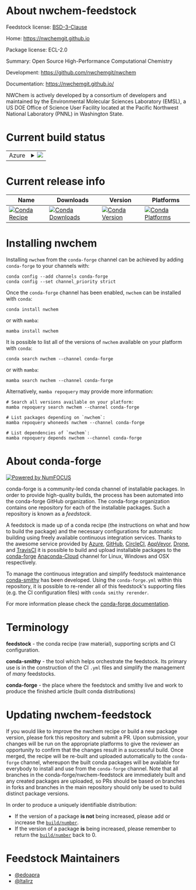About nwchem-feedstock
======================

Feedstock license: [BSD-3-Clause](https://github.com/conda-forge/nwchem-feedstock/blob/main/LICENSE.txt)

Home: https://nwchemgit.github.io

Package license: ECL-2.0

Summary: Open Source High-Performance Computational Chemistry

Development: https://github.com/nwchemgit/nwchem

Documentation: https://nwchemgit.github.io/

NWChem is actively developed by a consortium of developers and maintained by the Environmental Molecular Sciences Laboratory (EMSL), a US DOE Office of Science User Facility located at the Pacific Northwest National Laboratory (PNNL) in Washington State.


Current build status
====================


<table>
    
  <tr>
    <td>Azure</td>
    <td>
      <details>
        <summary>
          <a href="https://dev.azure.com/conda-forge/feedstock-builds/_build/latest?definitionId=12742&branchName=main">
            <img src="https://dev.azure.com/conda-forge/feedstock-builds/_apis/build/status/nwchem-feedstock?branchName=main">
          </a>
        </summary>
        <table>
          <thead><tr><th>Variant</th><th>Status</th></tr></thead>
          <tbody><tr>
              <td>linux_64_armci_networkmpi_propenmpnopython3.10.____cpython</td>
              <td>
                <a href="https://dev.azure.com/conda-forge/feedstock-builds/_build/latest?definitionId=12742&branchName=main">
                  <img src="https://dev.azure.com/conda-forge/feedstock-builds/_apis/build/status/nwchem-feedstock?branchName=main&jobName=linux&configuration=linux%20linux_64_armci_networkmpi_propenmpnopython3.10.____cpython" alt="variant">
                </a>
              </td>
            </tr><tr>
              <td>linux_64_armci_networkmpi_propenmpnopython3.11.____cpython</td>
              <td>
                <a href="https://dev.azure.com/conda-forge/feedstock-builds/_build/latest?definitionId=12742&branchName=main">
                  <img src="https://dev.azure.com/conda-forge/feedstock-builds/_apis/build/status/nwchem-feedstock?branchName=main&jobName=linux&configuration=linux%20linux_64_armci_networkmpi_propenmpnopython3.11.____cpython" alt="variant">
                </a>
              </td>
            </tr><tr>
              <td>linux_64_armci_networkmpi_propenmpnopython3.8.____cpython</td>
              <td>
                <a href="https://dev.azure.com/conda-forge/feedstock-builds/_build/latest?definitionId=12742&branchName=main">
                  <img src="https://dev.azure.com/conda-forge/feedstock-builds/_apis/build/status/nwchem-feedstock?branchName=main&jobName=linux&configuration=linux%20linux_64_armci_networkmpi_propenmpnopython3.8.____cpython" alt="variant">
                </a>
              </td>
            </tr><tr>
              <td>linux_64_armci_networkmpi_propenmpnopython3.9.____cpython</td>
              <td>
                <a href="https://dev.azure.com/conda-forge/feedstock-builds/_build/latest?definitionId=12742&branchName=main">
                  <img src="https://dev.azure.com/conda-forge/feedstock-builds/_apis/build/status/nwchem-feedstock?branchName=main&jobName=linux&configuration=linux%20linux_64_armci_networkmpi_propenmpnopython3.9.____cpython" alt="variant">
                </a>
              </td>
            </tr><tr>
              <td>linux_64_armci_networkmpi_propenmpyespython3.10.____cpython</td>
              <td>
                <a href="https://dev.azure.com/conda-forge/feedstock-builds/_build/latest?definitionId=12742&branchName=main">
                  <img src="https://dev.azure.com/conda-forge/feedstock-builds/_apis/build/status/nwchem-feedstock?branchName=main&jobName=linux&configuration=linux%20linux_64_armci_networkmpi_propenmpyespython3.10.____cpython" alt="variant">
                </a>
              </td>
            </tr><tr>
              <td>linux_64_armci_networkmpi_propenmpyespython3.11.____cpython</td>
              <td>
                <a href="https://dev.azure.com/conda-forge/feedstock-builds/_build/latest?definitionId=12742&branchName=main">
                  <img src="https://dev.azure.com/conda-forge/feedstock-builds/_apis/build/status/nwchem-feedstock?branchName=main&jobName=linux&configuration=linux%20linux_64_armci_networkmpi_propenmpyespython3.11.____cpython" alt="variant">
                </a>
              </td>
            </tr><tr>
              <td>linux_64_armci_networkmpi_propenmpyespython3.8.____cpython</td>
              <td>
                <a href="https://dev.azure.com/conda-forge/feedstock-builds/_build/latest?definitionId=12742&branchName=main">
                  <img src="https://dev.azure.com/conda-forge/feedstock-builds/_apis/build/status/nwchem-feedstock?branchName=main&jobName=linux&configuration=linux%20linux_64_armci_networkmpi_propenmpyespython3.8.____cpython" alt="variant">
                </a>
              </td>
            </tr><tr>
              <td>linux_64_armci_networkmpi_propenmpyespython3.9.____cpython</td>
              <td>
                <a href="https://dev.azure.com/conda-forge/feedstock-builds/_build/latest?definitionId=12742&branchName=main">
                  <img src="https://dev.azure.com/conda-forge/feedstock-builds/_apis/build/status/nwchem-feedstock?branchName=main&jobName=linux&configuration=linux%20linux_64_armci_networkmpi_propenmpyespython3.9.____cpython" alt="variant">
                </a>
              </td>
            </tr><tr>
              <td>linux_64_armci_networkmpi_tsopenmpnopython3.10.____cpython</td>
              <td>
                <a href="https://dev.azure.com/conda-forge/feedstock-builds/_build/latest?definitionId=12742&branchName=main">
                  <img src="https://dev.azure.com/conda-forge/feedstock-builds/_apis/build/status/nwchem-feedstock?branchName=main&jobName=linux&configuration=linux%20linux_64_armci_networkmpi_tsopenmpnopython3.10.____cpython" alt="variant">
                </a>
              </td>
            </tr><tr>
              <td>linux_64_armci_networkmpi_tsopenmpnopython3.11.____cpython</td>
              <td>
                <a href="https://dev.azure.com/conda-forge/feedstock-builds/_build/latest?definitionId=12742&branchName=main">
                  <img src="https://dev.azure.com/conda-forge/feedstock-builds/_apis/build/status/nwchem-feedstock?branchName=main&jobName=linux&configuration=linux%20linux_64_armci_networkmpi_tsopenmpnopython3.11.____cpython" alt="variant">
                </a>
              </td>
            </tr><tr>
              <td>linux_64_armci_networkmpi_tsopenmpnopython3.8.____cpython</td>
              <td>
                <a href="https://dev.azure.com/conda-forge/feedstock-builds/_build/latest?definitionId=12742&branchName=main">
                  <img src="https://dev.azure.com/conda-forge/feedstock-builds/_apis/build/status/nwchem-feedstock?branchName=main&jobName=linux&configuration=linux%20linux_64_armci_networkmpi_tsopenmpnopython3.8.____cpython" alt="variant">
                </a>
              </td>
            </tr><tr>
              <td>linux_64_armci_networkmpi_tsopenmpnopython3.9.____cpython</td>
              <td>
                <a href="https://dev.azure.com/conda-forge/feedstock-builds/_build/latest?definitionId=12742&branchName=main">
                  <img src="https://dev.azure.com/conda-forge/feedstock-builds/_apis/build/status/nwchem-feedstock?branchName=main&jobName=linux&configuration=linux%20linux_64_armci_networkmpi_tsopenmpnopython3.9.____cpython" alt="variant">
                </a>
              </td>
            </tr><tr>
              <td>linux_64_armci_networkmpi_tsopenmpyespython3.10.____cpython</td>
              <td>
                <a href="https://dev.azure.com/conda-forge/feedstock-builds/_build/latest?definitionId=12742&branchName=main">
                  <img src="https://dev.azure.com/conda-forge/feedstock-builds/_apis/build/status/nwchem-feedstock?branchName=main&jobName=linux&configuration=linux%20linux_64_armci_networkmpi_tsopenmpyespython3.10.____cpython" alt="variant">
                </a>
              </td>
            </tr><tr>
              <td>linux_64_armci_networkmpi_tsopenmpyespython3.11.____cpython</td>
              <td>
                <a href="https://dev.azure.com/conda-forge/feedstock-builds/_build/latest?definitionId=12742&branchName=main">
                  <img src="https://dev.azure.com/conda-forge/feedstock-builds/_apis/build/status/nwchem-feedstock?branchName=main&jobName=linux&configuration=linux%20linux_64_armci_networkmpi_tsopenmpyespython3.11.____cpython" alt="variant">
                </a>
              </td>
            </tr><tr>
              <td>linux_64_armci_networkmpi_tsopenmpyespython3.8.____cpython</td>
              <td>
                <a href="https://dev.azure.com/conda-forge/feedstock-builds/_build/latest?definitionId=12742&branchName=main">
                  <img src="https://dev.azure.com/conda-forge/feedstock-builds/_apis/build/status/nwchem-feedstock?branchName=main&jobName=linux&configuration=linux%20linux_64_armci_networkmpi_tsopenmpyespython3.8.____cpython" alt="variant">
                </a>
              </td>
            </tr><tr>
              <td>linux_64_armci_networkmpi_tsopenmpyespython3.9.____cpython</td>
              <td>
                <a href="https://dev.azure.com/conda-forge/feedstock-builds/_build/latest?definitionId=12742&branchName=main">
                  <img src="https://dev.azure.com/conda-forge/feedstock-builds/_apis/build/status/nwchem-feedstock?branchName=main&jobName=linux&configuration=linux%20linux_64_armci_networkmpi_tsopenmpyespython3.9.____cpython" alt="variant">
                </a>
              </td>
            </tr><tr>
              <td>linux_aarch64_armci_networkmpi_propenmpnopython3.10.____cpython</td>
              <td>
                <a href="https://dev.azure.com/conda-forge/feedstock-builds/_build/latest?definitionId=12742&branchName=main">
                  <img src="https://dev.azure.com/conda-forge/feedstock-builds/_apis/build/status/nwchem-feedstock?branchName=main&jobName=linux&configuration=linux%20linux_aarch64_armci_networkmpi_propenmpnopython3.10.____cpython" alt="variant">
                </a>
              </td>
            </tr><tr>
              <td>linux_aarch64_armci_networkmpi_propenmpnopython3.11.____cpython</td>
              <td>
                <a href="https://dev.azure.com/conda-forge/feedstock-builds/_build/latest?definitionId=12742&branchName=main">
                  <img src="https://dev.azure.com/conda-forge/feedstock-builds/_apis/build/status/nwchem-feedstock?branchName=main&jobName=linux&configuration=linux%20linux_aarch64_armci_networkmpi_propenmpnopython3.11.____cpython" alt="variant">
                </a>
              </td>
            </tr><tr>
              <td>linux_aarch64_armci_networkmpi_propenmpnopython3.8.____cpython</td>
              <td>
                <a href="https://dev.azure.com/conda-forge/feedstock-builds/_build/latest?definitionId=12742&branchName=main">
                  <img src="https://dev.azure.com/conda-forge/feedstock-builds/_apis/build/status/nwchem-feedstock?branchName=main&jobName=linux&configuration=linux%20linux_aarch64_armci_networkmpi_propenmpnopython3.8.____cpython" alt="variant">
                </a>
              </td>
            </tr><tr>
              <td>linux_aarch64_armci_networkmpi_propenmpnopython3.9.____cpython</td>
              <td>
                <a href="https://dev.azure.com/conda-forge/feedstock-builds/_build/latest?definitionId=12742&branchName=main">
                  <img src="https://dev.azure.com/conda-forge/feedstock-builds/_apis/build/status/nwchem-feedstock?branchName=main&jobName=linux&configuration=linux%20linux_aarch64_armci_networkmpi_propenmpnopython3.9.____cpython" alt="variant">
                </a>
              </td>
            </tr><tr>
              <td>linux_aarch64_armci_networkmpi_propenmpyespython3.10.____cpython</td>
              <td>
                <a href="https://dev.azure.com/conda-forge/feedstock-builds/_build/latest?definitionId=12742&branchName=main">
                  <img src="https://dev.azure.com/conda-forge/feedstock-builds/_apis/build/status/nwchem-feedstock?branchName=main&jobName=linux&configuration=linux%20linux_aarch64_armci_networkmpi_propenmpyespython3.10.____cpython" alt="variant">
                </a>
              </td>
            </tr><tr>
              <td>linux_aarch64_armci_networkmpi_propenmpyespython3.11.____cpython</td>
              <td>
                <a href="https://dev.azure.com/conda-forge/feedstock-builds/_build/latest?definitionId=12742&branchName=main">
                  <img src="https://dev.azure.com/conda-forge/feedstock-builds/_apis/build/status/nwchem-feedstock?branchName=main&jobName=linux&configuration=linux%20linux_aarch64_armci_networkmpi_propenmpyespython3.11.____cpython" alt="variant">
                </a>
              </td>
            </tr><tr>
              <td>linux_aarch64_armci_networkmpi_propenmpyespython3.8.____cpython</td>
              <td>
                <a href="https://dev.azure.com/conda-forge/feedstock-builds/_build/latest?definitionId=12742&branchName=main">
                  <img src="https://dev.azure.com/conda-forge/feedstock-builds/_apis/build/status/nwchem-feedstock?branchName=main&jobName=linux&configuration=linux%20linux_aarch64_armci_networkmpi_propenmpyespython3.8.____cpython" alt="variant">
                </a>
              </td>
            </tr><tr>
              <td>linux_aarch64_armci_networkmpi_propenmpyespython3.9.____cpython</td>
              <td>
                <a href="https://dev.azure.com/conda-forge/feedstock-builds/_build/latest?definitionId=12742&branchName=main">
                  <img src="https://dev.azure.com/conda-forge/feedstock-builds/_apis/build/status/nwchem-feedstock?branchName=main&jobName=linux&configuration=linux%20linux_aarch64_armci_networkmpi_propenmpyespython3.9.____cpython" alt="variant">
                </a>
              </td>
            </tr><tr>
              <td>linux_aarch64_armci_networkmpi_tsopenmpnopython3.10.____cpython</td>
              <td>
                <a href="https://dev.azure.com/conda-forge/feedstock-builds/_build/latest?definitionId=12742&branchName=main">
                  <img src="https://dev.azure.com/conda-forge/feedstock-builds/_apis/build/status/nwchem-feedstock?branchName=main&jobName=linux&configuration=linux%20linux_aarch64_armci_networkmpi_tsopenmpnopython3.10.____cpython" alt="variant">
                </a>
              </td>
            </tr><tr>
              <td>linux_aarch64_armci_networkmpi_tsopenmpnopython3.11.____cpython</td>
              <td>
                <a href="https://dev.azure.com/conda-forge/feedstock-builds/_build/latest?definitionId=12742&branchName=main">
                  <img src="https://dev.azure.com/conda-forge/feedstock-builds/_apis/build/status/nwchem-feedstock?branchName=main&jobName=linux&configuration=linux%20linux_aarch64_armci_networkmpi_tsopenmpnopython3.11.____cpython" alt="variant">
                </a>
              </td>
            </tr><tr>
              <td>linux_aarch64_armci_networkmpi_tsopenmpnopython3.8.____cpython</td>
              <td>
                <a href="https://dev.azure.com/conda-forge/feedstock-builds/_build/latest?definitionId=12742&branchName=main">
                  <img src="https://dev.azure.com/conda-forge/feedstock-builds/_apis/build/status/nwchem-feedstock?branchName=main&jobName=linux&configuration=linux%20linux_aarch64_armci_networkmpi_tsopenmpnopython3.8.____cpython" alt="variant">
                </a>
              </td>
            </tr><tr>
              <td>linux_aarch64_armci_networkmpi_tsopenmpnopython3.9.____cpython</td>
              <td>
                <a href="https://dev.azure.com/conda-forge/feedstock-builds/_build/latest?definitionId=12742&branchName=main">
                  <img src="https://dev.azure.com/conda-forge/feedstock-builds/_apis/build/status/nwchem-feedstock?branchName=main&jobName=linux&configuration=linux%20linux_aarch64_armci_networkmpi_tsopenmpnopython3.9.____cpython" alt="variant">
                </a>
              </td>
            </tr><tr>
              <td>linux_aarch64_armci_networkmpi_tsopenmpyespython3.10.____cpython</td>
              <td>
                <a href="https://dev.azure.com/conda-forge/feedstock-builds/_build/latest?definitionId=12742&branchName=main">
                  <img src="https://dev.azure.com/conda-forge/feedstock-builds/_apis/build/status/nwchem-feedstock?branchName=main&jobName=linux&configuration=linux%20linux_aarch64_armci_networkmpi_tsopenmpyespython3.10.____cpython" alt="variant">
                </a>
              </td>
            </tr><tr>
              <td>linux_aarch64_armci_networkmpi_tsopenmpyespython3.11.____cpython</td>
              <td>
                <a href="https://dev.azure.com/conda-forge/feedstock-builds/_build/latest?definitionId=12742&branchName=main">
                  <img src="https://dev.azure.com/conda-forge/feedstock-builds/_apis/build/status/nwchem-feedstock?branchName=main&jobName=linux&configuration=linux%20linux_aarch64_armci_networkmpi_tsopenmpyespython3.11.____cpython" alt="variant">
                </a>
              </td>
            </tr><tr>
              <td>linux_aarch64_armci_networkmpi_tsopenmpyespython3.8.____cpython</td>
              <td>
                <a href="https://dev.azure.com/conda-forge/feedstock-builds/_build/latest?definitionId=12742&branchName=main">
                  <img src="https://dev.azure.com/conda-forge/feedstock-builds/_apis/build/status/nwchem-feedstock?branchName=main&jobName=linux&configuration=linux%20linux_aarch64_armci_networkmpi_tsopenmpyespython3.8.____cpython" alt="variant">
                </a>
              </td>
            </tr><tr>
              <td>linux_aarch64_armci_networkmpi_tsopenmpyespython3.9.____cpython</td>
              <td>
                <a href="https://dev.azure.com/conda-forge/feedstock-builds/_build/latest?definitionId=12742&branchName=main">
                  <img src="https://dev.azure.com/conda-forge/feedstock-builds/_apis/build/status/nwchem-feedstock?branchName=main&jobName=linux&configuration=linux%20linux_aarch64_armci_networkmpi_tsopenmpyespython3.9.____cpython" alt="variant">
                </a>
              </td>
            </tr><tr>
              <td>osx_64_armci_networkmpi_propenmpnopython3.10.____cpython</td>
              <td>
                <a href="https://dev.azure.com/conda-forge/feedstock-builds/_build/latest?definitionId=12742&branchName=main">
                  <img src="https://dev.azure.com/conda-forge/feedstock-builds/_apis/build/status/nwchem-feedstock?branchName=main&jobName=osx&configuration=osx%20osx_64_armci_networkmpi_propenmpnopython3.10.____cpython" alt="variant">
                </a>
              </td>
            </tr><tr>
              <td>osx_64_armci_networkmpi_propenmpnopython3.11.____cpython</td>
              <td>
                <a href="https://dev.azure.com/conda-forge/feedstock-builds/_build/latest?definitionId=12742&branchName=main">
                  <img src="https://dev.azure.com/conda-forge/feedstock-builds/_apis/build/status/nwchem-feedstock?branchName=main&jobName=osx&configuration=osx%20osx_64_armci_networkmpi_propenmpnopython3.11.____cpython" alt="variant">
                </a>
              </td>
            </tr><tr>
              <td>osx_64_armci_networkmpi_propenmpnopython3.8.____cpython</td>
              <td>
                <a href="https://dev.azure.com/conda-forge/feedstock-builds/_build/latest?definitionId=12742&branchName=main">
                  <img src="https://dev.azure.com/conda-forge/feedstock-builds/_apis/build/status/nwchem-feedstock?branchName=main&jobName=osx&configuration=osx%20osx_64_armci_networkmpi_propenmpnopython3.8.____cpython" alt="variant">
                </a>
              </td>
            </tr><tr>
              <td>osx_64_armci_networkmpi_propenmpnopython3.9.____cpython</td>
              <td>
                <a href="https://dev.azure.com/conda-forge/feedstock-builds/_build/latest?definitionId=12742&branchName=main">
                  <img src="https://dev.azure.com/conda-forge/feedstock-builds/_apis/build/status/nwchem-feedstock?branchName=main&jobName=osx&configuration=osx%20osx_64_armci_networkmpi_propenmpnopython3.9.____cpython" alt="variant">
                </a>
              </td>
            </tr><tr>
              <td>osx_64_armci_networkmpi_propenmpyespython3.10.____cpython</td>
              <td>
                <a href="https://dev.azure.com/conda-forge/feedstock-builds/_build/latest?definitionId=12742&branchName=main">
                  <img src="https://dev.azure.com/conda-forge/feedstock-builds/_apis/build/status/nwchem-feedstock?branchName=main&jobName=osx&configuration=osx%20osx_64_armci_networkmpi_propenmpyespython3.10.____cpython" alt="variant">
                </a>
              </td>
            </tr><tr>
              <td>osx_64_armci_networkmpi_propenmpyespython3.11.____cpython</td>
              <td>
                <a href="https://dev.azure.com/conda-forge/feedstock-builds/_build/latest?definitionId=12742&branchName=main">
                  <img src="https://dev.azure.com/conda-forge/feedstock-builds/_apis/build/status/nwchem-feedstock?branchName=main&jobName=osx&configuration=osx%20osx_64_armci_networkmpi_propenmpyespython3.11.____cpython" alt="variant">
                </a>
              </td>
            </tr><tr>
              <td>osx_64_armci_networkmpi_propenmpyespython3.8.____cpython</td>
              <td>
                <a href="https://dev.azure.com/conda-forge/feedstock-builds/_build/latest?definitionId=12742&branchName=main">
                  <img src="https://dev.azure.com/conda-forge/feedstock-builds/_apis/build/status/nwchem-feedstock?branchName=main&jobName=osx&configuration=osx%20osx_64_armci_networkmpi_propenmpyespython3.8.____cpython" alt="variant">
                </a>
              </td>
            </tr><tr>
              <td>osx_64_armci_networkmpi_propenmpyespython3.9.____cpython</td>
              <td>
                <a href="https://dev.azure.com/conda-forge/feedstock-builds/_build/latest?definitionId=12742&branchName=main">
                  <img src="https://dev.azure.com/conda-forge/feedstock-builds/_apis/build/status/nwchem-feedstock?branchName=main&jobName=osx&configuration=osx%20osx_64_armci_networkmpi_propenmpyespython3.9.____cpython" alt="variant">
                </a>
              </td>
            </tr><tr>
              <td>osx_64_armci_networkmpi_tsopenmpnopython3.10.____cpython</td>
              <td>
                <a href="https://dev.azure.com/conda-forge/feedstock-builds/_build/latest?definitionId=12742&branchName=main">
                  <img src="https://dev.azure.com/conda-forge/feedstock-builds/_apis/build/status/nwchem-feedstock?branchName=main&jobName=osx&configuration=osx%20osx_64_armci_networkmpi_tsopenmpnopython3.10.____cpython" alt="variant">
                </a>
              </td>
            </tr><tr>
              <td>osx_64_armci_networkmpi_tsopenmpnopython3.11.____cpython</td>
              <td>
                <a href="https://dev.azure.com/conda-forge/feedstock-builds/_build/latest?definitionId=12742&branchName=main">
                  <img src="https://dev.azure.com/conda-forge/feedstock-builds/_apis/build/status/nwchem-feedstock?branchName=main&jobName=osx&configuration=osx%20osx_64_armci_networkmpi_tsopenmpnopython3.11.____cpython" alt="variant">
                </a>
              </td>
            </tr><tr>
              <td>osx_64_armci_networkmpi_tsopenmpnopython3.8.____cpython</td>
              <td>
                <a href="https://dev.azure.com/conda-forge/feedstock-builds/_build/latest?definitionId=12742&branchName=main">
                  <img src="https://dev.azure.com/conda-forge/feedstock-builds/_apis/build/status/nwchem-feedstock?branchName=main&jobName=osx&configuration=osx%20osx_64_armci_networkmpi_tsopenmpnopython3.8.____cpython" alt="variant">
                </a>
              </td>
            </tr><tr>
              <td>osx_64_armci_networkmpi_tsopenmpnopython3.9.____cpython</td>
              <td>
                <a href="https://dev.azure.com/conda-forge/feedstock-builds/_build/latest?definitionId=12742&branchName=main">
                  <img src="https://dev.azure.com/conda-forge/feedstock-builds/_apis/build/status/nwchem-feedstock?branchName=main&jobName=osx&configuration=osx%20osx_64_armci_networkmpi_tsopenmpnopython3.9.____cpython" alt="variant">
                </a>
              </td>
            </tr><tr>
              <td>osx_64_armci_networkmpi_tsopenmpyespython3.10.____cpython</td>
              <td>
                <a href="https://dev.azure.com/conda-forge/feedstock-builds/_build/latest?definitionId=12742&branchName=main">
                  <img src="https://dev.azure.com/conda-forge/feedstock-builds/_apis/build/status/nwchem-feedstock?branchName=main&jobName=osx&configuration=osx%20osx_64_armci_networkmpi_tsopenmpyespython3.10.____cpython" alt="variant">
                </a>
              </td>
            </tr><tr>
              <td>osx_64_armci_networkmpi_tsopenmpyespython3.11.____cpython</td>
              <td>
                <a href="https://dev.azure.com/conda-forge/feedstock-builds/_build/latest?definitionId=12742&branchName=main">
                  <img src="https://dev.azure.com/conda-forge/feedstock-builds/_apis/build/status/nwchem-feedstock?branchName=main&jobName=osx&configuration=osx%20osx_64_armci_networkmpi_tsopenmpyespython3.11.____cpython" alt="variant">
                </a>
              </td>
            </tr><tr>
              <td>osx_64_armci_networkmpi_tsopenmpyespython3.8.____cpython</td>
              <td>
                <a href="https://dev.azure.com/conda-forge/feedstock-builds/_build/latest?definitionId=12742&branchName=main">
                  <img src="https://dev.azure.com/conda-forge/feedstock-builds/_apis/build/status/nwchem-feedstock?branchName=main&jobName=osx&configuration=osx%20osx_64_armci_networkmpi_tsopenmpyespython3.8.____cpython" alt="variant">
                </a>
              </td>
            </tr><tr>
              <td>osx_64_armci_networkmpi_tsopenmpyespython3.9.____cpython</td>
              <td>
                <a href="https://dev.azure.com/conda-forge/feedstock-builds/_build/latest?definitionId=12742&branchName=main">
                  <img src="https://dev.azure.com/conda-forge/feedstock-builds/_apis/build/status/nwchem-feedstock?branchName=main&jobName=osx&configuration=osx%20osx_64_armci_networkmpi_tsopenmpyespython3.9.____cpython" alt="variant">
                </a>
              </td>
            </tr><tr>
              <td>osx_arm64_armci_networkmpi_propenmpnopython3.10.____cpython</td>
              <td>
                <a href="https://dev.azure.com/conda-forge/feedstock-builds/_build/latest?definitionId=12742&branchName=main">
                  <img src="https://dev.azure.com/conda-forge/feedstock-builds/_apis/build/status/nwchem-feedstock?branchName=main&jobName=osx&configuration=osx%20osx_arm64_armci_networkmpi_propenmpnopython3.10.____cpython" alt="variant">
                </a>
              </td>
            </tr><tr>
              <td>osx_arm64_armci_networkmpi_propenmpnopython3.11.____cpython</td>
              <td>
                <a href="https://dev.azure.com/conda-forge/feedstock-builds/_build/latest?definitionId=12742&branchName=main">
                  <img src="https://dev.azure.com/conda-forge/feedstock-builds/_apis/build/status/nwchem-feedstock?branchName=main&jobName=osx&configuration=osx%20osx_arm64_armci_networkmpi_propenmpnopython3.11.____cpython" alt="variant">
                </a>
              </td>
            </tr><tr>
              <td>osx_arm64_armci_networkmpi_propenmpnopython3.8.____cpython</td>
              <td>
                <a href="https://dev.azure.com/conda-forge/feedstock-builds/_build/latest?definitionId=12742&branchName=main">
                  <img src="https://dev.azure.com/conda-forge/feedstock-builds/_apis/build/status/nwchem-feedstock?branchName=main&jobName=osx&configuration=osx%20osx_arm64_armci_networkmpi_propenmpnopython3.8.____cpython" alt="variant">
                </a>
              </td>
            </tr><tr>
              <td>osx_arm64_armci_networkmpi_propenmpnopython3.9.____cpython</td>
              <td>
                <a href="https://dev.azure.com/conda-forge/feedstock-builds/_build/latest?definitionId=12742&branchName=main">
                  <img src="https://dev.azure.com/conda-forge/feedstock-builds/_apis/build/status/nwchem-feedstock?branchName=main&jobName=osx&configuration=osx%20osx_arm64_armci_networkmpi_propenmpnopython3.9.____cpython" alt="variant">
                </a>
              </td>
            </tr><tr>
              <td>osx_arm64_armci_networkmpi_propenmpyespython3.10.____cpython</td>
              <td>
                <a href="https://dev.azure.com/conda-forge/feedstock-builds/_build/latest?definitionId=12742&branchName=main">
                  <img src="https://dev.azure.com/conda-forge/feedstock-builds/_apis/build/status/nwchem-feedstock?branchName=main&jobName=osx&configuration=osx%20osx_arm64_armci_networkmpi_propenmpyespython3.10.____cpython" alt="variant">
                </a>
              </td>
            </tr><tr>
              <td>osx_arm64_armci_networkmpi_propenmpyespython3.11.____cpython</td>
              <td>
                <a href="https://dev.azure.com/conda-forge/feedstock-builds/_build/latest?definitionId=12742&branchName=main">
                  <img src="https://dev.azure.com/conda-forge/feedstock-builds/_apis/build/status/nwchem-feedstock?branchName=main&jobName=osx&configuration=osx%20osx_arm64_armci_networkmpi_propenmpyespython3.11.____cpython" alt="variant">
                </a>
              </td>
            </tr><tr>
              <td>osx_arm64_armci_networkmpi_propenmpyespython3.8.____cpython</td>
              <td>
                <a href="https://dev.azure.com/conda-forge/feedstock-builds/_build/latest?definitionId=12742&branchName=main">
                  <img src="https://dev.azure.com/conda-forge/feedstock-builds/_apis/build/status/nwchem-feedstock?branchName=main&jobName=osx&configuration=osx%20osx_arm64_armci_networkmpi_propenmpyespython3.8.____cpython" alt="variant">
                </a>
              </td>
            </tr><tr>
              <td>osx_arm64_armci_networkmpi_propenmpyespython3.9.____cpython</td>
              <td>
                <a href="https://dev.azure.com/conda-forge/feedstock-builds/_build/latest?definitionId=12742&branchName=main">
                  <img src="https://dev.azure.com/conda-forge/feedstock-builds/_apis/build/status/nwchem-feedstock?branchName=main&jobName=osx&configuration=osx%20osx_arm64_armci_networkmpi_propenmpyespython3.9.____cpython" alt="variant">
                </a>
              </td>
            </tr><tr>
              <td>osx_arm64_armci_networkmpi_tsopenmpnopython3.10.____cpython</td>
              <td>
                <a href="https://dev.azure.com/conda-forge/feedstock-builds/_build/latest?definitionId=12742&branchName=main">
                  <img src="https://dev.azure.com/conda-forge/feedstock-builds/_apis/build/status/nwchem-feedstock?branchName=main&jobName=osx&configuration=osx%20osx_arm64_armci_networkmpi_tsopenmpnopython3.10.____cpython" alt="variant">
                </a>
              </td>
            </tr><tr>
              <td>osx_arm64_armci_networkmpi_tsopenmpnopython3.11.____cpython</td>
              <td>
                <a href="https://dev.azure.com/conda-forge/feedstock-builds/_build/latest?definitionId=12742&branchName=main">
                  <img src="https://dev.azure.com/conda-forge/feedstock-builds/_apis/build/status/nwchem-feedstock?branchName=main&jobName=osx&configuration=osx%20osx_arm64_armci_networkmpi_tsopenmpnopython3.11.____cpython" alt="variant">
                </a>
              </td>
            </tr><tr>
              <td>osx_arm64_armci_networkmpi_tsopenmpnopython3.8.____cpython</td>
              <td>
                <a href="https://dev.azure.com/conda-forge/feedstock-builds/_build/latest?definitionId=12742&branchName=main">
                  <img src="https://dev.azure.com/conda-forge/feedstock-builds/_apis/build/status/nwchem-feedstock?branchName=main&jobName=osx&configuration=osx%20osx_arm64_armci_networkmpi_tsopenmpnopython3.8.____cpython" alt="variant">
                </a>
              </td>
            </tr><tr>
              <td>osx_arm64_armci_networkmpi_tsopenmpnopython3.9.____cpython</td>
              <td>
                <a href="https://dev.azure.com/conda-forge/feedstock-builds/_build/latest?definitionId=12742&branchName=main">
                  <img src="https://dev.azure.com/conda-forge/feedstock-builds/_apis/build/status/nwchem-feedstock?branchName=main&jobName=osx&configuration=osx%20osx_arm64_armci_networkmpi_tsopenmpnopython3.9.____cpython" alt="variant">
                </a>
              </td>
            </tr><tr>
              <td>osx_arm64_armci_networkmpi_tsopenmpyespython3.10.____cpython</td>
              <td>
                <a href="https://dev.azure.com/conda-forge/feedstock-builds/_build/latest?definitionId=12742&branchName=main">
                  <img src="https://dev.azure.com/conda-forge/feedstock-builds/_apis/build/status/nwchem-feedstock?branchName=main&jobName=osx&configuration=osx%20osx_arm64_armci_networkmpi_tsopenmpyespython3.10.____cpython" alt="variant">
                </a>
              </td>
            </tr><tr>
              <td>osx_arm64_armci_networkmpi_tsopenmpyespython3.11.____cpython</td>
              <td>
                <a href="https://dev.azure.com/conda-forge/feedstock-builds/_build/latest?definitionId=12742&branchName=main">
                  <img src="https://dev.azure.com/conda-forge/feedstock-builds/_apis/build/status/nwchem-feedstock?branchName=main&jobName=osx&configuration=osx%20osx_arm64_armci_networkmpi_tsopenmpyespython3.11.____cpython" alt="variant">
                </a>
              </td>
            </tr><tr>
              <td>osx_arm64_armci_networkmpi_tsopenmpyespython3.8.____cpython</td>
              <td>
                <a href="https://dev.azure.com/conda-forge/feedstock-builds/_build/latest?definitionId=12742&branchName=main">
                  <img src="https://dev.azure.com/conda-forge/feedstock-builds/_apis/build/status/nwchem-feedstock?branchName=main&jobName=osx&configuration=osx%20osx_arm64_armci_networkmpi_tsopenmpyespython3.8.____cpython" alt="variant">
                </a>
              </td>
            </tr><tr>
              <td>osx_arm64_armci_networkmpi_tsopenmpyespython3.9.____cpython</td>
              <td>
                <a href="https://dev.azure.com/conda-forge/feedstock-builds/_build/latest?definitionId=12742&branchName=main">
                  <img src="https://dev.azure.com/conda-forge/feedstock-builds/_apis/build/status/nwchem-feedstock?branchName=main&jobName=osx&configuration=osx%20osx_arm64_armci_networkmpi_tsopenmpyespython3.9.____cpython" alt="variant">
                </a>
              </td>
            </tr>
          </tbody>
        </table>
      </details>
    </td>
  </tr>
</table>

Current release info
====================

| Name | Downloads | Version | Platforms |
| --- | --- | --- | --- |
| [![Conda Recipe](https://img.shields.io/badge/recipe-nwchem-green.svg)](https://anaconda.org/conda-forge/nwchem) | [![Conda Downloads](https://img.shields.io/conda/dn/conda-forge/nwchem.svg)](https://anaconda.org/conda-forge/nwchem) | [![Conda Version](https://img.shields.io/conda/vn/conda-forge/nwchem.svg)](https://anaconda.org/conda-forge/nwchem) | [![Conda Platforms](https://img.shields.io/conda/pn/conda-forge/nwchem.svg)](https://anaconda.org/conda-forge/nwchem) |

Installing nwchem
=================

Installing `nwchem` from the `conda-forge` channel can be achieved by adding `conda-forge` to your channels with:

```
conda config --add channels conda-forge
conda config --set channel_priority strict
```

Once the `conda-forge` channel has been enabled, `nwchem` can be installed with `conda`:

```
conda install nwchem
```

or with `mamba`:

```
mamba install nwchem
```

It is possible to list all of the versions of `nwchem` available on your platform with `conda`:

```
conda search nwchem --channel conda-forge
```

or with `mamba`:

```
mamba search nwchem --channel conda-forge
```

Alternatively, `mamba repoquery` may provide more information:

```
# Search all versions available on your platform:
mamba repoquery search nwchem --channel conda-forge

# List packages depending on `nwchem`:
mamba repoquery whoneeds nwchem --channel conda-forge

# List dependencies of `nwchem`:
mamba repoquery depends nwchem --channel conda-forge
```


About conda-forge
=================

[![Powered by
NumFOCUS](https://img.shields.io/badge/powered%20by-NumFOCUS-orange.svg?style=flat&colorA=E1523D&colorB=007D8A)](https://numfocus.org)

conda-forge is a community-led conda channel of installable packages.
In order to provide high-quality builds, the process has been automated into the
conda-forge GitHub organization. The conda-forge organization contains one repository
for each of the installable packages. Such a repository is known as a *feedstock*.

A feedstock is made up of a conda recipe (the instructions on what and how to build
the package) and the necessary configurations for automatic building using freely
available continuous integration services. Thanks to the awesome service provided by
[Azure](https://azure.microsoft.com/en-us/services/devops/), [GitHub](https://github.com/),
[CircleCI](https://circleci.com/), [AppVeyor](https://www.appveyor.com/),
[Drone](https://cloud.drone.io/welcome), and [TravisCI](https://travis-ci.com/)
it is possible to build and upload installable packages to the
[conda-forge](https://anaconda.org/conda-forge) [Anaconda-Cloud](https://anaconda.org/)
channel for Linux, Windows and OSX respectively.

To manage the continuous integration and simplify feedstock maintenance
[conda-smithy](https://github.com/conda-forge/conda-smithy) has been developed.
Using the ``conda-forge.yml`` within this repository, it is possible to re-render all of
this feedstock's supporting files (e.g. the CI configuration files) with ``conda smithy rerender``.

For more information please check the [conda-forge documentation](https://conda-forge.org/docs/).

Terminology
===========

**feedstock** - the conda recipe (raw material), supporting scripts and CI configuration.

**conda-smithy** - the tool which helps orchestrate the feedstock.
                   Its primary use is in the construction of the CI ``.yml`` files
                   and simplify the management of *many* feedstocks.

**conda-forge** - the place where the feedstock and smithy live and work to
                  produce the finished article (built conda distributions)


Updating nwchem-feedstock
=========================

If you would like to improve the nwchem recipe or build a new
package version, please fork this repository and submit a PR. Upon submission,
your changes will be run on the appropriate platforms to give the reviewer an
opportunity to confirm that the changes result in a successful build. Once
merged, the recipe will be re-built and uploaded automatically to the
`conda-forge` channel, whereupon the built conda packages will be available for
everybody to install and use from the `conda-forge` channel.
Note that all branches in the conda-forge/nwchem-feedstock are
immediately built and any created packages are uploaded, so PRs should be based
on branches in forks and branches in the main repository should only be used to
build distinct package versions.

In order to produce a uniquely identifiable distribution:
 * If the version of a package **is not** being increased, please add or increase
   the [``build/number``](https://docs.conda.io/projects/conda-build/en/latest/resources/define-metadata.html#build-number-and-string).
 * If the version of a package **is** being increased, please remember to return
   the [``build/number``](https://docs.conda.io/projects/conda-build/en/latest/resources/define-metadata.html#build-number-and-string)
   back to 0.

Feedstock Maintainers
=====================

* [@edoapra](https://github.com/edoapra/)
* [@ltalirz](https://github.com/ltalirz/)

